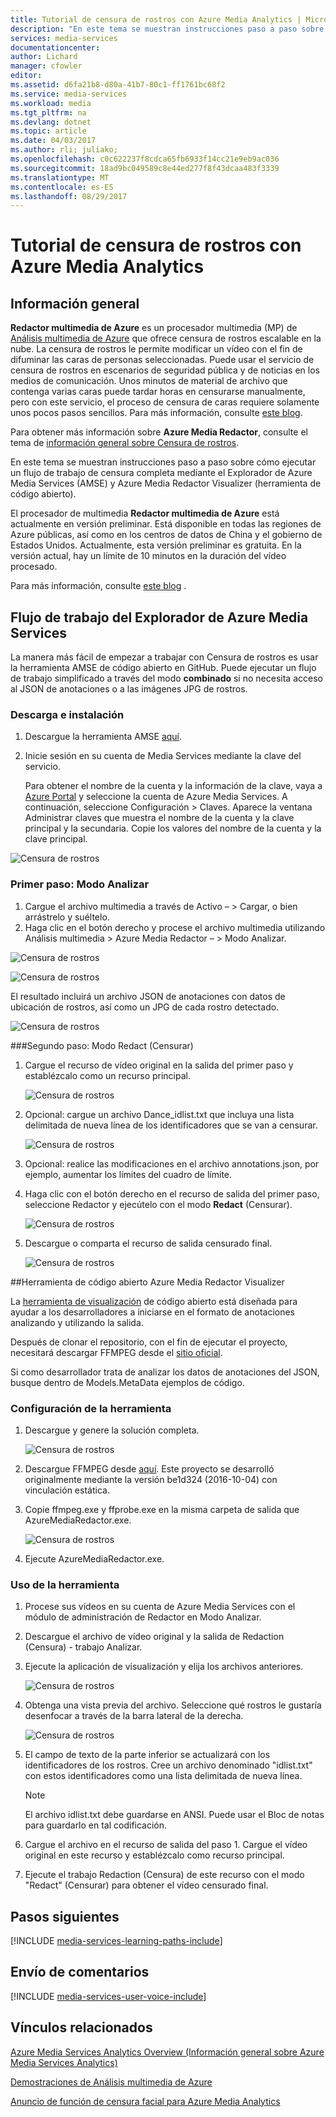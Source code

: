 ```yaml
---
title: Tutorial de censura de rostros con Azure Media Analytics | Microsoft Docs
description: "En este tema se muestran instrucciones paso a paso sobre cómo ejecutar un flujo de trabajo de censura completa mediante el Explorador de Azure Media Services (AMSE) y Azure Media Redactor Visualizer (herramienta de código abierto)."
services: media-services
documentationcenter: 
author: Lichard
manager: cfowler
editor: 
ms.assetid: d6fa21b8-d80a-41b7-80c1-ff1761bc68f2
ms.service: media-services
ms.workload: media
ms.tgt_pltfrm: na
ms.devlang: dotnet
ms.topic: article
ms.date: 04/03/2017
ms.author: rli; juliako;
ms.openlocfilehash: c0c622237f8cdca65fb6933f14cc21e9eb9ac036
ms.sourcegitcommit: 18ad9bc049589c8e44ed277f8f43dcaa483f3339
ms.translationtype: MT
ms.contentlocale: es-ES
ms.lasthandoff: 08/29/2017
---
```

# <a name="redact-faces-with-azure-media-analytics-walkthrough"></a>Tutorial de censura de rostros con Azure Media Analytics

## <a name="overview"></a>Información general

**Redactor multimedia de Azure** es un procesador multimedia (MP) de [Análisis multimedia de Azure](media-services-analytics-overview.md) que ofrece censura de rostros escalable en la nube. La censura de rostros le permite modificar un vídeo con el fin de difuminar las caras de personas seleccionadas. Puede usar el servicio de censura de rostros en escenarios de seguridad pública y de noticias en los medios de comunicación. Unos minutos de material de archivo que contenga varias caras puede tardar horas en censurarse manualmente, pero con este servicio, el proceso de censura de caras requiere solamente unos pocos pasos sencillos. Para más información, consulte [este blog](https://azure.microsoft.com/blog/azure-media-redactor/).

Para obtener más información sobre **Azure Media Redactor**, consulte el tema de [información general sobre Censura de rostros](media-services-face-redaction.md).

En este tema se muestran instrucciones paso a paso sobre cómo ejecutar un flujo de trabajo de censura completa mediante el Explorador de Azure Media Services (AMSE) y Azure Media Redactor Visualizer (herramienta de código abierto).

El procesador de multimedia **Redactor multimedia de Azure** está actualmente en versión preliminar. Está disponible en todas las regiones de Azure públicas, así como en los centros de datos de China y el gobierno de Estados Unidos. Actualmente, esta versión preliminar es gratuita. En la versión actual, hay un límite de 10 minutos en la duración del vídeo procesado.

Para más información, consulte [este blog](https://azure.microsoft.com/en-us/blog/redaction-preview-available-globally) .

## <a name="azure-media-services-explorer-workflow"></a>Flujo de trabajo del Explorador de Azure Media Services

La manera más fácil de empezar a trabajar con Censura de rostros es usar la herramienta AMSE de código abierto en GitHub. Puede ejecutar un flujo de trabajo simplificado a través del modo **combinado** si no necesita acceso al JSON de anotaciones o a las imágenes JPG de rostros.

### <a name="download-and-setup"></a>Descarga e instalación

1. Descargue la herramienta AMSE [aquí](https://github.com/Azure/Azure-Media-Services-Explorer).
1. Inicie sesión en su cuenta de Media Services mediante la clave del servicio.

    Para obtener el nombre de la cuenta y la información de la clave, vaya a [Azure Portal](https://portal.azure.com/) y seleccione la cuenta de Azure Media Services. A continuación, seleccione Configuración > Claves. Aparece la ventana Administrar claves que muestra el nombre de la cuenta y la clave principal y la secundaria. Copie los valores del nombre de la cuenta y la clave principal.

![Censura de rostros](./media/media-services-redactor-walkthrough/media-services-redactor-walkthrough001.png)

### <a name="first-pass--analyze-mode"></a>Primer paso: Modo Analizar

1. Cargue el archivo multimedia a través de Activo – > Cargar, o bien arrástrelo y suéltelo. 
1. Haga clic en el botón derecho y procese el archivo multimedia utilizando Análisis multimedia > Azure Media Redactor – > Modo Analizar. 


![Censura de rostros](./media/media-services-redactor-walkthrough/media-services-redactor-walkthrough002.png)

![Censura de rostros](./media/media-services-redactor-walkthrough/media-services-redactor-walkthrough003.png)

El resultado incluirá un archivo JSON de anotaciones con datos de ubicación de rostros, así como un JPG de cada rostro detectado. 

![Censura de rostros](./media/media-services-redactor-walkthrough/media-services-redactor-walkthrough004.png)

###<a name="second-pass--redact-mode"></a>Segundo paso: Modo Redact (Censurar)

1. Cargue el recurso de vídeo original en la salida del primer paso y establézcalo como un recurso principal. 

    ![Censura de rostros](./media/media-services-redactor-walkthrough/media-services-redactor-walkthrough005.png)

2. Opcional: cargue un archivo Dance_idlist.txt que incluya una lista delimitada de nueva línea de los identificadores que se van a censurar. 

    ![Censura de rostros](./media/media-services-redactor-walkthrough/media-services-redactor-walkthrough006.png)

3. Opcional: realice las modificaciones en el archivo annotations.json, por ejemplo, aumentar los límites del cuadro de límite. 
4. Haga clic con el botón derecho en el recurso de salida del primer paso, seleccione Redactor y ejecútelo con el modo **Redact** (Censurar). 

    ![Censura de rostros](./media/media-services-redactor-walkthrough/media-services-redactor-walkthrough007.png)

5. Descargue o comparta el recurso de salida censurado final. 

    ![Censura de rostros](./media/media-services-redactor-walkthrough/media-services-redactor-walkthrough008.png)

##<a name="azure-media-redactor-visualizer-open-source-tool"></a>Herramienta de código abierto Azure Media Redactor Visualizer

La [herramienta de visualización](https://github.com/Microsoft/azure-media-redactor-visualizer) de código abierto está diseñada para ayudar a los desarrolladores a iniciarse en el formato de anotaciones analizando y utilizando la salida.

Después de clonar el repositorio, con el fin de ejecutar el proyecto, necesitará descargar FFMPEG desde el [sitio oficial](https://ffmpeg.org/download.html).

Si como desarrollador trata de analizar los datos de anotaciones del JSON, busque dentro de Models.MetaData ejemplos de código.

### <a name="set-up-the-tool"></a>Configuración de la herramienta

1.  Descargue y genere la solución completa. 

    ![Censura de rostros](./media/media-services-redactor-walkthrough/media-services-redactor-walkthrough009.png)

2.  Descargue FFMPEG desde [aquí](https://ffmpeg.org/download.html). Este proyecto se desarrolló originalmente mediante la versión be1d324 (2016-10-04) con vinculación estática. 
3.  Copie ffmpeg.exe y ffprobe.exe en la misma carpeta de salida que AzureMediaRedactor.exe. 

    ![Censura de rostros](./media/media-services-redactor-walkthrough/media-services-redactor-walkthrough010.png)

4. Ejecute AzureMediaRedactor.exe. 

### <a name="use-the-tool"></a>Uso de la herramienta

1. Procese sus vídeos en su cuenta de Azure Media Services con el módulo de administración de Redactor en Modo Analizar. 
2. Descargue el archivo de vídeo original y la salida de Redaction (Censura) - trabajo Analizar. 
3. Ejecute la aplicación de visualización y elija los archivos anteriores. 

    ![Censura de rostros](./media/media-services-redactor-walkthrough/media-services-redactor-walkthrough011.png)

4. Obtenga una vista previa del archivo. Seleccione qué rostros le gustaría desenfocar a través de la barra lateral de la derecha. 
    
    ![Censura de rostros](./media/media-services-redactor-walkthrough/media-services-redactor-walkthrough012.png)

5.  El campo de texto de la parte inferior se actualizará con los identificadores de los rostros. Cree un archivo denominado "idlist.txt" con estos identificadores como una lista delimitada de nueva línea. 

    >[!NOTE]
    > El archivo idlist.txt debe guardarse en ANSI. Puede usar el Bloc de notas para guardarlo en tal codificación.
    
6.  Cargue el archivo en el recurso de salida del paso 1. Cargue el vídeo original en este recurso y establézcalo como recurso principal. 
7.  Ejecute el trabajo Redaction (Censura) de este recurso con el modo "Redact" (Censurar) para obtener el vídeo censurado final. 

## <a name="next-steps"></a>Pasos siguientes 

[!INCLUDE [media-services-learning-paths-include](../../includes/media-services-learning-paths-include.md)]

## <a name="provide-feedback"></a>Envío de comentarios
[!INCLUDE [media-services-user-voice-include](../../includes/media-services-user-voice-include.md)]

## <a name="related-links"></a>Vínculos relacionados
[Azure Media Services Analytics Overview (Información general sobre Azure Media Services Analytics)](media-services-analytics-overview.md)

[Demostraciones de Análisis multimedia de Azure](http://azuremedialabs.azurewebsites.net/demos/Analytics.html)

[Anuncio de función de censura facial para Azure Media Analytics](https://azure.microsoft.com/blog/azure-media-redactor/)
